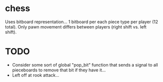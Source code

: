 # chess
Uses bitboard representation... 1 bitboard per each piece type per player (12 total). Only pawn movement differs between players (right shift vs. left shift).

# TODO
- Consider some sort of global "pop_bit" function that sends a signal to all pieceboards to remove that bit if they have it...
- Left off at rook attack...